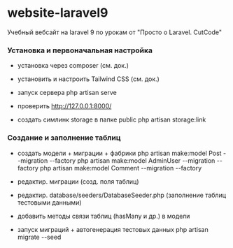 # website-laravel9
Учебный вебсайт на laravel 9 по урокам от "Просто о Laravel. CutCode"

### Установка и первоначальная настройка
- установка через composer (см. док.)
- установить и настроить Tailwind CSS (см. док.)

- запуск сервера
php artisan serve
- проверить http://127.0.0.1:8000/

- создать симлинк storage в папке public
php artisan storage:link

### Создание и заполнение таблиц
- создать модели + миграции + фабрики
php artisan make:model Post --migration --factory
php artisan make:model AdminUser --migration --factory
php artisan make:model Comment --migration --factory

- редактир. миграции (созд. поля таблиц)

- редактир. database/seeders/DatabaseSeeder.php (заполнение таблиц тестовыми данными)

- добавить методы связи таблиц (hasMany и др.) в модели

- запуск миграций + автогенерация тестовых данных
php artisan migrate --seed